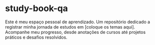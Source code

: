 # study-book-qa
Este é meu espaço pessoal de aprendizado. Um repositório dedicado a registrar minha jornada de estudos em [coloque os temas aqui]. Acompanhe meu progresso, desde anotações de cursos até projetos práticos e desafios resolvidos.
